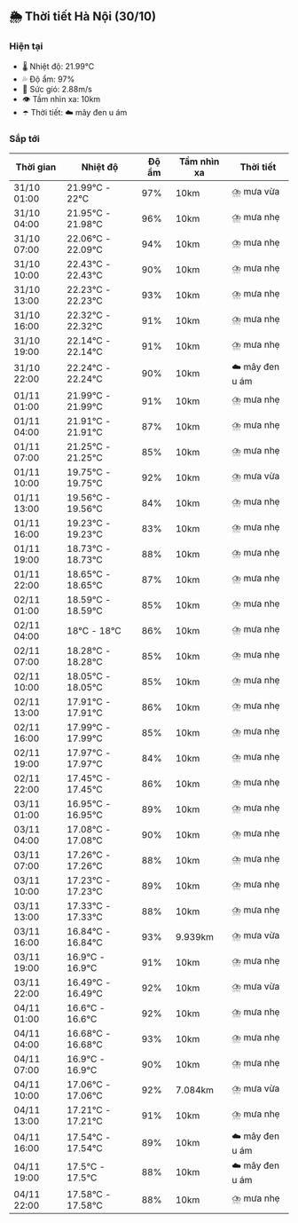 ## 🌦️ Thời tiết Hà Nội (30/10)

### Hiện tại

- 🌡️ Nhiệt độ: 21.99℃
- 💦 Độ ẩm: 97%
- 💨 Sức gió: 2.88m/s
- 👁️ Tầm nhìn xa: 10km
- ☂️ Thời tiết: ☁️ mây đen u ám

### Sắp tới

| Thời gian | Nhiệt độ | Độ ẩm | Tầm nhìn xa | Thời tiết |
| --- | --- | --- | --- | --- |
| 31/10 01:00 | 21.99℃ - 22℃ | 97% | 10km | ⛈️ mưa vừa |
| 31/10 04:00 | 21.95℃ - 21.98℃ | 96% | 10km | ⛈️ mưa nhẹ |
| 31/10 07:00 | 22.06℃ - 22.09℃ | 94% | 10km | ⛈️ mưa nhẹ |
| 31/10 10:00 | 22.43℃ - 22.43℃ | 90% | 10km | ⛈️ mưa nhẹ |
| 31/10 13:00 | 22.23℃ - 22.23℃ | 93% | 10km | ⛈️ mưa nhẹ |
| 31/10 16:00 | 22.32℃ - 22.32℃ | 91% | 10km | ⛈️ mưa nhẹ |
| 31/10 19:00 | 22.14℃ - 22.14℃ | 91% | 10km | ⛈️ mưa nhẹ |
| 31/10 22:00 | 22.24℃ - 22.24℃ | 90% | 10km | ☁️ mây đen u ám |
| 01/11 01:00 | 21.99℃ - 21.99℃ | 91% | 10km | ⛈️ mưa nhẹ |
| 01/11 04:00 | 21.91℃ - 21.91℃ | 87% | 10km | ⛈️ mưa nhẹ |
| 01/11 07:00 | 21.25℃ - 21.25℃ | 85% | 10km | ⛈️ mưa nhẹ |
| 01/11 10:00 | 19.75℃ - 19.75℃ | 92% | 10km | ⛈️ mưa vừa |
| 01/11 13:00 | 19.56℃ - 19.56℃ | 84% | 10km | ⛈️ mưa nhẹ |
| 01/11 16:00 | 19.23℃ - 19.23℃ | 83% | 10km | ⛈️ mưa nhẹ |
| 01/11 19:00 | 18.73℃ - 18.73℃ | 88% | 10km | ⛈️ mưa nhẹ |
| 01/11 22:00 | 18.65℃ - 18.65℃ | 87% | 10km | ⛈️ mưa nhẹ |
| 02/11 01:00 | 18.59℃ - 18.59℃ | 85% | 10km | ⛈️ mưa nhẹ |
| 02/11 04:00 | 18℃ - 18℃ | 86% | 10km | ⛈️ mưa nhẹ |
| 02/11 07:00 | 18.28℃ - 18.28℃ | 85% | 10km | ⛈️ mưa nhẹ |
| 02/11 10:00 | 18.05℃ - 18.05℃ | 85% | 10km | ⛈️ mưa nhẹ |
| 02/11 13:00 | 17.91℃ - 17.91℃ | 86% | 10km | ⛈️ mưa nhẹ |
| 02/11 16:00 | 17.99℃ - 17.99℃ | 85% | 10km | ⛈️ mưa nhẹ |
| 02/11 19:00 | 17.97℃ - 17.97℃ | 84% | 10km | ⛈️ mưa nhẹ |
| 02/11 22:00 | 17.45℃ - 17.45℃ | 86% | 10km | ⛈️ mưa nhẹ |
| 03/11 01:00 | 16.95℃ - 16.95℃ | 89% | 10km | ⛈️ mưa nhẹ |
| 03/11 04:00 | 17.08℃ - 17.08℃ | 90% | 10km | ⛈️ mưa nhẹ |
| 03/11 07:00 | 17.26℃ - 17.26℃ | 88% | 10km | ⛈️ mưa nhẹ |
| 03/11 10:00 | 17.23℃ - 17.23℃ | 89% | 10km | ⛈️ mưa nhẹ |
| 03/11 13:00 | 17.33℃ - 17.33℃ | 88% | 10km | ⛈️ mưa nhẹ |
| 03/11 16:00 | 16.84℃ - 16.84℃ | 93% | 9.939km | ⛈️ mưa vừa |
| 03/11 19:00 | 16.9℃ - 16.9℃ | 91% | 10km | ⛈️ mưa nhẹ |
| 03/11 22:00 | 16.49℃ - 16.49℃ | 92% | 10km | ⛈️ mưa vừa |
| 04/11 01:00 | 16.6℃ - 16.6℃ | 92% | 10km | ⛈️ mưa nhẹ |
| 04/11 04:00 | 16.68℃ - 16.68℃ | 93% | 10km | ⛈️ mưa nhẹ |
| 04/11 07:00 | 16.9℃ - 16.9℃ | 90% | 10km | ⛈️ mưa nhẹ |
| 04/11 10:00 | 17.06℃ - 17.06℃ | 92% | 7.084km | ⛈️ mưa vừa |
| 04/11 13:00 | 17.21℃ - 17.21℃ | 91% | 10km | ⛈️ mưa nhẹ |
| 04/11 16:00 | 17.54℃ - 17.54℃ | 89% | 10km | ☁️ mây đen u ám |
| 04/11 19:00 | 17.5℃ - 17.5℃ | 88% | 10km | ☁️ mây đen u ám |
| 04/11 22:00 | 17.58℃ - 17.58℃ | 88% | 10km | ⛈️ mưa nhẹ |
